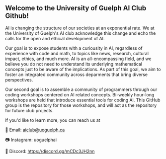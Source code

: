 ## Welcome to the University of Guelph AI Club Github!

AI is changing the structure of our societies at an exponential rate. We at the University of Guelph's AI club acknowledge this change and echo the calls for the open and ethical development of AI. 

Our goal is to expose students with a curiousity in AI, regardless of experience with code and math, to topics like news, research, cultural impact, ethics, and much more. AI is an all-encompassing field, and we believe you do not need to understand its underlying mathematical concepts just to be aware of the implications. As part of this goal, we aim to foster an integrated community across deparments that bring diverse perspectives. 

Our second goal is to assemble a community of programmers through our coding workshops centered on AI related concepts. Bi-weekly hour-long workshops are held that introduce essential tools for coding AI. This GitHub group is the repository for those workshops, and will act as the repository for future club projects. 

If you'd like to learn more, you can reach us at 

📧 Email:       aiclub@uoguelph.ca

📷 Instagram:   uoguelphai

📲 Discord:     https://discord.gg/mCDc3JH2nn
<!--

**Here are some ideas to get you started:**

🙋‍♀️ A short introduction - what is your organization all about?
🌈 Contribution guidelines - how can the community get involved?
👩‍💻 Useful resources - where can the community find your docs? Is there anything else the community should know?
🍿 Fun facts - what does your team eat for breakfast?
🧙 Remember, you can do mighty things with the power of [Markdown](https://docs.github.com/github/writing-on-github/getting-started-with-writing-and-formatting-on-github/basic-writing-and-formatting-syntax)
-->
